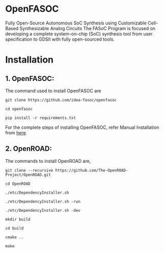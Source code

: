 # OpenFASOC
Fully Open-Source Autonomous SoC Synthesis using Customizable Cell-Based Synthesizable Analog Circuits
The FASoC Program is focused on developing a complete system-on-chip (SoC) synthesis tool from user specification to GDSII with fully open-sourced tools.

# Installation
## 1. OpenFASOC:
The command used to install OpenFASOC are 
```
git clone https://github.com/idea-fasoc/openfasoc

cd openfasoc

pip install -r requirements.txt
```
For the complete steps of installing OpenFASOC, refer Manual Installation from [here](https://github.com/idea-fasoc/OpenFASOC/blob/main/docs/source/getting-started.rst). 

## 2. OpenROAD: 
The commands to install OpenROAD are,
```
git clone --recursive https://github.com/The-OpenROAD-Project/OpenROAD.git

cd OpenROAD

./etc/DependencyInstaller.sh

./etc/DependencyInstaller.sh -run

./etc/DependencyInstaller.sh -dev

mkdir build

cd build

cmake ..

make

```
